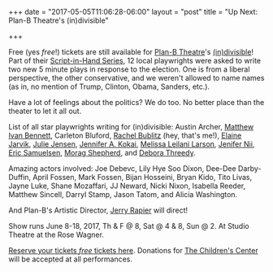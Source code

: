 +++
date = "2017-05-05T11:06:28-06:00"
layout = "post"
title = "Up Next: Plan-B Theatre's (in)divisible"

+++

Free (yes *free*!) tickets are still available for [Plan-B Theatre](http://planbtheatre.org/)'s [(in)divisible](https://www.eventbrite.com/e/indivisible-tickets-31307655039)! Part of their [Script-in-Hand Series](http://planbtheatre.org/scriptinhandseries/), 12 local playwrights were asked to write two new 5 minute plays in response to the election. One is from a liberal perspective, the other conservative, and we weren't allowed to name names (as in, no mention of Trump, Clinton, Obama, Sanders, etc.).

Have a lot of feelings about the politics? We do too. No better place than the theater to let it all out. 

List of all star playwrights writing for (in)divisible: Austin Archer, [Matthew Ivan Bennett](https://newplayexchange.org/users/749/matthew-ivan-bennett), Carleton Bluford, [Rachel Bublitz](https://newplayexchange.org/users/275/rachel-bublitz) (hey, that's me!), [Elaine Jarvik](https://newplayexchange.org/users/1654/elaine-jarvik), [Julie Jensen](https://newplayexchange.org/users/7849/julie-jensen), [Jennifer A. Kokai](https://newplayexchange.org/users/2116/jennifer-kokai), [Melissa Leilani Larson](https://newplayexchange.org/users/452/melissa-leilani-larson), [Jenifer Nii](https://newplayexchange.org/users/10831/jenifer-nii), [Eric Samuelsen](https://newplayexchange.org/users/10910/eric-samuelsen), [Morag Shepherd](https://newplayexchange.org/users/8040/morag-shepherd), and [Debora Threedy](https://newplayexchange.org/users/2323/debora-threedy).

Amazing actors involved: Joe Debevc, Lily Hye Soo Dixon, Dee-Dee Darby-Duffin, April Fossen, Mark Fossen, Bijan Hosseini, Bryan Kido, Tito Livas, Jayne Luke, Shane Mozaffari, JJ Neward, Nicki Nixon, Isabella Reeder, Matthew Sincell, Darryl Stamp, Jason Tatom, and Alicia Washington.

And Plan-B's Artistic Director, [Jerry Rapier](http://planbtheatre.org/about-us/) will direct!

Show runs June 8-18, 2017, Th & F @ 8, Sat @ 4 & 8, Sun @ 2. At Studio Theatre at the Rose Wagner.

[Reserve your tickets *free* tickets here](https://www.eventbrite.com/e/indivisible-tickets-31307655039). Donations for [The Children's Center](http://www.tccslc.org/home) will be accepted at all performances.